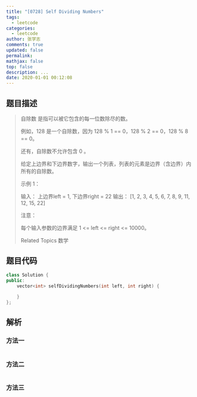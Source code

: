 ```yaml
---
title: "[0728] Self Dividing Numbers"
tags:
  - leetcode
categories:
  - leetcode
author: 张学志
comments: true
updated: false
permalink:
mathjax: false
top: false
description: ...
date: 2020-01-01 00:12:08
---
```


## 题目描述

> 自除数 是指可以被它包含的每一位数除尽的数。 
> 
> 例如，128 是一个自除数，因为 128 % 1 == 0，128 % 2 == 0，128 % 8 == 0。 
> 
> 还有，自除数不允许包含 0 。 
> 
> 给定上边界和下边界数字，输出一个列表，列表的元素是边界（含边界）内所有的自除数。 
> 
> 示例 1： 
> 
> 
> 输入： 
> 上边界left = 1, 下边界right = 22
> 输出： [1, 2, 3, 4, 5, 6, 7, 8, 9, 11, 12, 15, 22]
> 
> 
> 注意： 
> 
> 
> 每个输入参数的边界满足 1 <= left <= right <= 10000。 
> 
> Related Topics 数学

## 题目代码

```cpp
class Solution {
public:
    vector<int> selfDividingNumbers(int left, int right) {
        
    }
};
```

## 解析

### 方法一

```cpp

```

### 方法二

```cpp

```

### 方法三

```cpp

```

